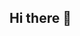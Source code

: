 ## Hi there 👋

<!--
**PrathamKabra/PrathamKabra** is a ✨ _special_ ✨ repository because its `README.md` (this file) appears on your GitHub profile.

Here are some ideas to get you started:

- 🔭 I’m currently working on SACH
- 🌱 I’m currently learning AWS
- 👯 I’m looking to collaborate on Open Source Projects 

-->
